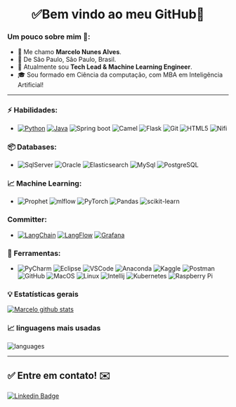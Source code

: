 <h1 align="center"> 
	✅Bem vindo ao meu GitHub🚀
</h1>

### Um pouco sobre mim 👦: 
- 👋 Me chamo **Marcelo Nunes Alves**.
- 📌  De São Paulo, São Paulo, Brasil.
- 💼 Atualmente sou **Tech Lead & Machine Learning Engineer**.
- 🎓 Sou formado em Ciência da computação, com MBA em Inteligência Artificial! 

<hr>

### ⚡ Habilidades:
- [![Python](https://img.shields.io/badge/-Python-3776AB?&logo=Python&logoColor=FFFFFF)](https://github.com/MarceloNunesAlves?tab=repositories&q=&type=&language=python&sort=) [![Java](	https://img.shields.io/badge/Java-ED8B00?logo=openjdk&logoColor=white)](https://github.com/MarceloNunesAlves?tab=repositories&q=&type=&language=java&sort=) ![Spring boot](https://img.shields.io/badge/-Spring%20boot-092E20?&logo=Spring&logoColor=FFFFFF) ![Camel](https://img.shields.io/badge/-Apache%20Camel-092E20?&logoColor=FFFFFF) ![Flask](https://img.shields.io/badge/-Flask-092E20?&logo=Flask&logoColor=FFFFFF) ![Git](https://img.shields.io/badge/-Git-F05032?&logo=git&logoColor=FFFFFF) ![HTML5](https://img.shields.io/badge/-HTML5-E34F26?&logo=HTML5&logoColor=FFFFFF) ![Nifi](https://img.shields.io/badge/-Apache%20Nifi-092E20?&logoColor=FFFFFF)

### 📦 Databases:
- ![SqlServer](https://img.shields.io/badge/-Sql%20Server-CC2927?&logo=microsoft%20sql%20server&logoColor=FFFFFF) ![Oracle](https://img.shields.io/badge/-Oracle-4479A1?&logo=oracle&logoColor=E34F26) ![Elasticsearch](https://img.shields.io/badge/-Elasticsearch-005171?&logo=elasticsearch&logoColor=FFFFFF) ![MySql](https://img.shields.io/badge/-MySql-003B57?&logo=MySQL&logoColor=FFFFFF) ![PostgreSQL](https://img.shields.io/badge/PostgreSQL-316192?logo=postgresql&logoColor=white)

### :chart_with_upwards_trend: Machine Learning:
- ![Prophet](https://img.shields.io/badge/-Prophet-1877F2?&logo=Facebook&logoColor=FFFFFF) ![mlflow](https://img.shields.io/badge/mlflow-%23d9ead3.svg?logo=numpy&logoColor=blue) ![PyTorch](https://img.shields.io/badge/PyTorch-%23EE4C2C.svg?logo=PyTorch&logoColor=white) ![Pandas](https://img.shields.io/badge/pandas-%23150458.svg?logo=pandas&logoColor=white) ![scikit-learn](https://img.shields.io/badge/scikit--learn-%23F7931E.svg?logo=scikit-learn&logoColor=white)

### Committer:
- [![LangChain](https://img.shields.io/badge/-Langchain-092E20?&logo=Langchain&logoColor=FFFFFF)](https://github.com/langchain-ai/langchain-redis/pulls?q=is%3Apr+is%3Aclosed+author%3AMarceloNunesAlves) [![LangFlow](https://img.shields.io/badge/-Langflow-1877F2?&logo=Langflow&logoColor=FFFFFF)](https://github.com/langflow-ai/langflow/pulls?q=is%3Apr+author%3AMarceloNunesAlves+is%3Aclosed+review%3Aapproved) [![Grafana](https://img.shields.io/badge/-Grafana-F46800?&logo=Grafana&logoColor=FFFFFF)](https://github.com/grafana/grafana/pulls?q=is%3Apr+is%3Aclosed+author%3AMarceloNunesAlves)

### 🧰 Ferramentas:
- ![PyCharm](https://img.shields.io/badge/-PyCharm-181717?&logo=PyCharm&logoColor=FFFFFF) ![Eclipse](https://img.shields.io/badge/-Eclipse-0078D6?&logo=Eclipse&logoColor=FFFFFF) ![VSCode](https://img.shields.io/badge/-VSCode-007ACC?&logo=Visual%20Studio%20Code&logoColor=FFFFFF) ![Anaconda](https://img.shields.io/badge/-Anaconda-3775A9?&logo=Anaconda&logoColor=FFFFFF) ![Kaggle](https://img.shields.io/badge/-Kaggle-20BEFF?&logo=Kaggle&logoColor=FFFFFF) ![Postman](https://img.shields.io/badge/-Postman-FF6C37?&logo=Postman&logoColor=FFFFFF) ![GitHub](https://img.shields.io/badge/-GitHub-181717?&logo=GitHub&logoColor=FFFFFF) ![MacOS](https://img.shields.io/badge/-MacOS-000000?&logo=Apple&logoColor=FFFFFF) ![Linux](https://img.shields.io/badge/-Linux-FCC624?&logo=Linux&logoColor=FFFFFF) ![Intellij](https://img.shields.io/badge/IntelliJ_IDEA-000000.svg?logo=intellij-idea&logoColor=white) ![Kubernetes](https://img.shields.io/badge/kubernetes-%23326ce5.svg?logo=kubernetes&logoColor=white) ![Raspberry Pi](https://img.shields.io/badge/-RaspberryPi-C51A4A?logo=Raspberry-Pi)


### :bulb:  Estatísticas gerais 
 
[![Marcelo github stats](https://github-readme-stats.vercel.app/api?username=MarceloNunesAlves&theme=cobalt&show_icons=true)](https://github.com/MarceloNunesAlves/github-readme-stats)

### 📈  linguagens mais usadas 
![languages](https://github-readme-stats.vercel.app/api/top-langs/?username=MarceloNunesAlves&hide=scss&layout=compact&theme=cobalt&title_color=2ED3EA)

<hr>

## ✅ Entre em contato! ✉️

[![Linkedin Badge](https://img.shields.io/badge/-LinkedIn-blue?style=flat-square&logo=Linkedin&logoColor=white&link=https://linkedin.com/in/marcelo-nunes-alves-ia)](https://linkedin.com/in/marcelo-nunes-alves-ia)
